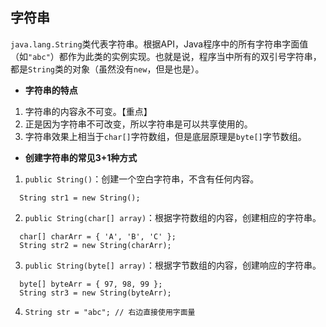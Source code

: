 ## 字符串
`java.lang.String`类代表字符串。根据API，Java程序中的所有字符串字面值（如`"abc"`）都作为此类的实例实现。也就是说，程序当中所有的双引号字符串，都是`String`类的对象（虽然没有`new`，但是也是）。
- **字符串的特点**
1. 字符串的内容永不可变。【重点】
2. 正是因为字符串不可改变，所以字符串是可以共享使用的。
3. 字符串效果上相当于`char[]`字符数组，但是底层原理是`byte[]`字节数组。
- **创建字符串的常见3+1种方式**     
1. `public String()`：创建一个空白字符串，不含有任何内容。  
```
  String str1 = new String();
```
2. `public String(char[] array)`：根据字符数组的内容，创建相应的字符串。
```
  char[] charArr = { 'A', 'B', 'C' };
  String str2 = new String(charArr);
```
3. `public String(byte[] array)`：根据字节数组的内容，创建响应的字符串。 
```
  byte[] byteArr = { 97, 98, 99 };
  String str3 = new String(byteArr);
```   
4. `String str = "abc"; // 右边直接使用字面量`
